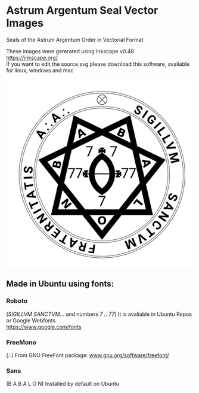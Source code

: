 # Astrum Argentum Seal Vector Images

Seals of the Astrum Argentum Order in Vectorial Format

These images were gererated using Inkscape v0.48  
https://inkscape.org/  
If you want to edit the source svg please download this software, avaliable for linux, windows and mac

![Astrum Argentum Seal Vectorial Image](https://raw.githubusercontent.com/kassius/astrum-argentum-seal-vector-images/master/png/astrum-argentum-seal-600px.png "")


## Made in Ubuntu using fonts:

### **Roboto**
(*SIGILLVM SANCTVM...* and numbers *7 .. 77*)
It is avaliable in Ubuntu Repos or Google Webfonts  
https://www.google.com/fonts

### **FreeMono**
(∴)
From GNU FreeFont package: www.gnu.org/software/freefont/

### **Sans**
(B A B A L O N)
Installed by default on Ubuntu


